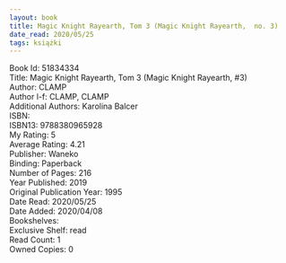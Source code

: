 ```yaml
---
layout: book
title: Magic Knight Rayearth, Tom 3 (Magic Knight Rayearth,  no. 3)
date_read: 2020/05/25
tags: książki
---
```


Book Id: 51834334<br />
Title: Magic Knight Rayearth, Tom 3 (Magic Knight Rayearth, #3)<br />
Author: CLAMP<br />
Author l-f: CLAMP, CLAMP<br />
Additional Authors: Karolina Balcer<br />
ISBN: <br />
ISBN13: 9788380965928<br />
My Rating: 5<br />
Average Rating: 4.21<br />
Publisher: Waneko<br />
Binding: Paperback<br />
Number of Pages: 216<br />
Year Published: 2019<br />
Original Publication Year: 1995<br />
Date Read: 2020/05/25<br />
Date Added: 2020/04/08<br />
Bookshelves: <br />
Exclusive Shelf: read<br />
Read Count: 1<br />
Owned Copies: 0<br />


